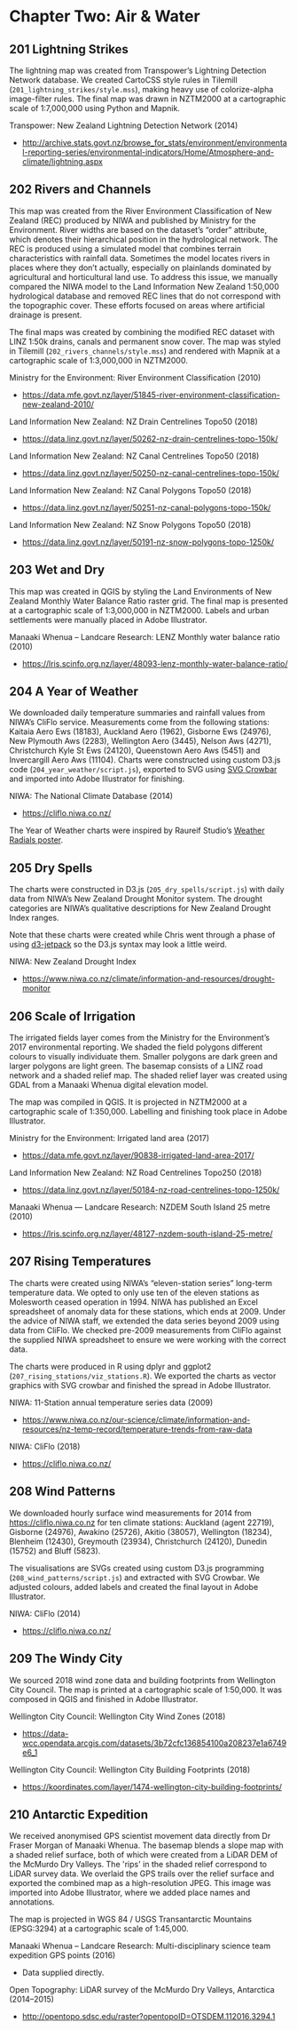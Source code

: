 # Chapter Two: Air & Water

## 201 Lightning Strikes

The lightning map was created from Transpower’s Lightning Detection Network database. We created CartoCSS style rules in Tilemill (`201_lightning_strikes/style.mss`), making heavy use of colorize-alpha image-filter rules. The final map was drawn in NZTM2000 at a cartographic scale of 1:7,000,000 using Python and Mapnik.

Transpower: New Zealand Lightning Detection Network (2014)

- http://archive.stats.govt.nz/browse_for_stats/environment/environmental-reporting-series/environmental-indicators/Home/Atmosphere-and-climate/lightning.aspx 

## 202 Rivers and Channels

This map was created from the River Environment Classification of New Zealand (REC) produced by NIWA and published by Ministry for the Environment. River widths are based on the dataset’s “order” attribute, which denotes their hierarchical position in the hydrological network. The REC is produced using a simulated model that combines terrain characteristics with rainfall data. Sometimes the model locates rivers in places where they don’t actually, especially on plainlands dominated by agricultural and horticultural land use. To address this issue, we manually compared the NIWA model to the Land Information New Zealand 1:50,000 hydrological database and removed REC lines that do not correspond with the topographic cover. These efforts focused on areas where artificial drainage is present.

The final maps was created by combining the modified REC dataset with LINZ 1:50k drains, canals and permanent snow cover. The map was styled in Tilemill (`202_rivers_channels/style.mss`) and rendered with Mapnik at a cartographic scale of 1:3,000,000 in NZTM2000.

Ministry for the Environment: River Environment Classification (2010)

- https://data.mfe.govt.nz/layer/51845-river-environment-classification-new-zealand-2010/

Land Information New Zealand: NZ Drain Centrelines Topo50 (2018)

- https://data.linz.govt.nz/layer/50262-nz-drain-centrelines-topo-150k/ 

Land Information New Zealand: NZ Canal Centrelines Topo50 (2018)

- https://data.linz.govt.nz/layer/50250-nz-canal-centrelines-topo-150k/ 

Land Information New Zealand: NZ Canal Polygons Topo50 (2018)

- https://data.linz.govt.nz/layer/50251-nz-canal-polygons-topo-150k/ 

Land Information New Zealand: NZ Snow Polygons Topo50 (2018)

- https://data.linz.govt.nz/layer/50191-nz-snow-polygons-topo-1250k/

## 203 Wet and Dry

This map was created in QGIS by styling the Land Environments of New Zealand Monthly Water Balance Ratio raster grid. The final map is presented at a cartographic scale of 1:3,000,000 in NZTM2000. Labels and urban settlements were manually placed in Adobe Illustrator.

Manaaki Whenua – Landcare Research: LENZ Monthly water balance ratio (2010)

- https://lris.scinfo.org.nz/layer/48093-lenz-monthly-water-balance-ratio/

## 204 A Year of Weather

We downloaded daily temperature summaries and rainfall values from NIWA’s CliFlo service. Measurements come from the following stations: Kaitaia Aero Ews (18183), Auckland Aero (1962), Gisborne Ews (24976), New Plymouth Aws (2283), Wellington Aero (3445), Nelson Aws (4271), Christchurch Kyle St Ews (24120), Queenstown Aero Aws (5451) and Invercargill Aero Aws (11104). Charts were constructed using custom D3.js code (`204_year_weather/script.js`), exported to SVG using [SVG Crowbar](https://nytimes.github.io/svg-crowbar/) and imported into Adobe Illustrator for finishing.

NIWA: The National Climate Database (2014)

- https://cliflo.niwa.co.nz/

The Year of Weather charts were inspired by Raureif Studio’s [Weather Radials poster](http://www.weather-radials.com/).


## 205 Dry Spells

The charts were constructed in D3.js (`205_dry_spells/script.js`) with daily data from NIWA’s New Zealand Drought Monitor system. The drought categories are NIWA’s qualitative descriptions for New Zealand Drought Index ranges.

Note that these charts were created while Chris went through a phase of using [d3-jetpack](https://github.com/gka/d3-jetpack) so the D3.js syntax may look a little weird.

NIWA: New Zealand Drought Index

- https://www.niwa.co.nz/climate/information-and-resources/drought-monitor 

## 206 Scale of Irrigation

The irrigated fields layer comes from the Ministry for the Environment’s 2017 environmental reporting. We shaded the field polygons different colours to visually individuate them. Smaller polygons are dark green and larger polygons are light green. The basemap consists of a LINZ road network and a shaded relief map. The shaded relief layer was created using GDAL from a Manaaki Whenua digital elevation model.

The map was compiled in QGIS. It is projected in NZTM2000 at a cartographic scale of 1:350,000. Labelling and finishing took place in Adobe Illustrator.

Ministry for the Environment: Irrigated land area (2017)

- https://data.mfe.govt.nz/layer/90838-irrigated-land-area-2017/ 

Land Information New Zealand: NZ Road Centrelines Topo250 (2018)

- https://data.linz.govt.nz/layer/50184-nz-road-centrelines-topo-1250k/ 

Manaaki Whenua — Landcare Research: NZDEM South Island 25 metre (2010)

- https://lris.scinfo.org.nz/layer/48127-nzdem-south-island-25-metre/ 

## 207 Rising Temperatures

The charts were created using NIWA’s “eleven-station series” long-term temperature data. We opted to only use ten of the eleven stations as Molesworth ceased operation in 1994. NIWA has published an Excel spreadsheet of anomaly data for these stations, which ends at 2009. Under the advice of NIWA staff, we extended the data series beyond 2009 using data from CliFlo. We checked pre-2009 measurements from CliFlo against the supplied NIWA spreadsheet to ensure we were working with the correct data.

The charts were produced in R using dplyr and ggplot2 (`207_rising_stations/viz_stations.R`). We exported the charts as vector graphics with SVG crowbar and finished the spread in Adobe Illustrator.

NIWA: 11-Station annual temperature series data (2009)

- https://www.niwa.co.nz/our-science/climate/information-and-resources/nz-temp-record/temperature-trends-from-raw-data

NIWA: CliFlo (2018)

- https://cliflo.niwa.co.nz/ 

## 208 Wind Patterns

We downloaded hourly surface wind measurements for 2014 from https://cliflo.niwa.co.nz for ten climate stations: Auckland (agent 22719), Gisborne (24976), Awakino (25726), Akitio (38057), Wellington (18234), Blenheim (12430), Greymouth (23934), Christchurch (24120), Dunedin (15752) and Bluff (5823).

The visualisations are SVGs created using custom D3.js programming (`208_wind_patterns/script.js`) and extracted with SVG Crowbar. We adjusted colours, added labels and created the final layout in Adobe Illustrator.

NIWA: CliFlo (2014)

- https://cliflo.niwa.co.nz/ 


## 209 The Windy City

We sourced 2018 wind zone data and building footprints from Wellington City Council. The map is printed at a cartographic scale of 1:50,000. It was composed in QGIS and finished in Adobe Illustrator.

Wellington City Council: Wellington City Wind Zones (2018)

- https://data-wcc.opendata.arcgis.com/datasets/3b72cfc136854100a208237e1a6749e6_1 

Wellington City Council: Wellington City Building Footprints (2018)

- https://koordinates.com/layer/1474-wellington-city-building-footprints/ 


## 210 Antarctic Expedition

We received anonymised GPS scientist movement data directly from Dr Fraser Morgan of Manaaki Whenua. The basemap blends a slope map with a shaded relief surface, both of which were created from a LiDAR DEM of the McMurdo Dry Valleys. The 'rips' in the shaded relief correspond to LiDAR survey data. We overlaid the GPS trails over the relief surface and exported the combined map as a high-resolution JPEG. This image was imported into Adobe Illustrator, where we added place names and annotations.

The map is projected in WGS 84 / USGS Transantarctic Mountains (EPSG:3294) at a cartographic scale of 1:45,000.

Manaaki Whenua – Landcare Research: Multi-disciplinary science team expedition GPS points (2016)

- Data supplied directly.

Open Topography: LiDAR survey of the McMurdo Dry Valleys, Antarctica (2014–2015)

- http://opentopo.sdsc.edu/raster?opentopoID=OTSDEM.112016.3294.1

